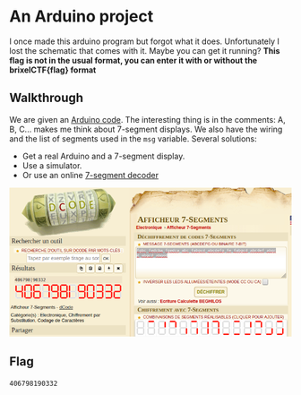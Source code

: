 # An Arduino project

I once made this arduino program but forgot what it does. Unfortunately I lost the schematic that comes with it. Maybe you can get it running? **This flag is not in the usual format, you can enter it with or without the brixelCTF{flag} format**

## Walkthrough

We are given an [Arduino code](./arduino_project.ino). The interesting thing is in the comments: A, B, C... makes me think about 7-segment displays. We also have the wiring and the list of segments used in the `msg` variable. Several solutions:

- Get a real Arduino and a 7-segment display.
- Use a simulator.
- Or use an online [7-segment decoder](https://www.dcode.fr/7-segment-display)

![img](./arduino_dcode.png)

## Flag

```
406798190332
```

